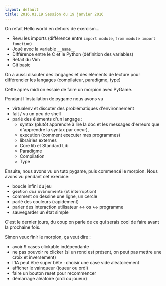 ```yaml
---
layout: default
title: 2016.01.19 Session du 19 janvier 2016
---
```



On refait Hello world en dehors de exercism...

- Revu les imports (différence entre `import module`, `from module import
  function`)
- Joué avec la variable `__name__`
- Différence entre le C et le Python (définition des variables)
- Refait du Vim
- Git basic

On a aussi discuter des langages et des éléments de lecture pour différencier
les langages (compilateur, paradigme, type)

Cette après midi on essaie de faire un morpion avec PyGame.

Pendant l'installation de pygame nous avons vu

- virtualenv et discuter des problématiques d'environnement
- fait / vu un peu de shell
- parlé des éléments d'un langage :
    - syntax (plutôt apprendre à lire la doc et les messages d'erreurs que
      d'apprendre la syntax par coeur),
    - execution (comment executer mes programmes)
    - librairies externes
    - Core lib et Standard Lib
    - Paradigme
    - Compilation
    - Type

Ensuite, nous avons vu un tuto pygame, puis commencé le morpion.
Nous avons vu pendant cet exercice:

- boucle infini du jeu
- gestion des évènements (et interruption)
- comment on dessine une ligne, un cercle
- parlé des couleurs (rapidement)
- parler des interaction utilisateur <-> os <-> programme
- sauvegarder un état simple

C'est le dernier jours, du coup on parle de ce qui serais cool de faire avant la
prochaine fois.

Simon veux finir le morpion, ça veut dire :

- avoir 9 cases clickable indépendante
- ne pas pouvoir re clicker (si un rond est présent, on peut pas mettre une
  croix et inversement)
- l'IA peut être super bête : choisir une case vide aléatoirement
- afficher le vainqueur (joueur ou ordi)
- faire un bouton reset pour recommencer
- démarrage aléatoire (ordi ou joueur)
